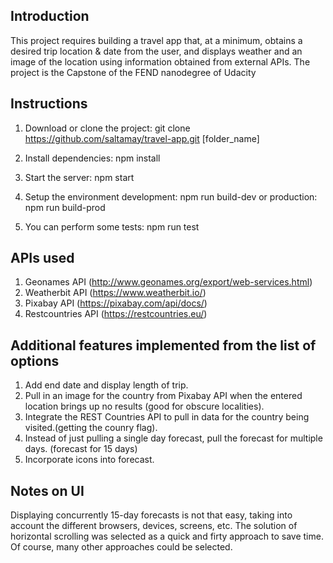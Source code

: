 ## Introduction

This project requires building a travel app that, at a minimum, obtains a desired trip location & date from the user, and displays weather and an image of the location using information obtained from external APIs.
The project is the Capstone of the FEND nanodegree of Udacity

## Instructions

1. Download or clone the project:
   git clone https://github.com/saltamay/travel-app.git [folder_name]

2. Install dependencies:  npm install

3. Start the server: npm start

4. Setup the environment development: npm run build-dev
   or production: npm run build-prod

5. You can perform some tests: npm run test

## APIs used

1. Geonames API (http://www.geonames.org/export/web-services.html) 
2. Weatherbit API (https://www.weatherbit.io/)
3. Pixabay API (https://pixabay.com/api/docs/)
4. Restcountries API (https://restcountries.eu/) 

## Additional features implemented from the list of options

1. Add end date and display length of trip. 
2. Pull in an image for the country from Pixabay API when the entered location brings up no results (good for obscure localities).
3. Integrate the REST Countries API to pull in data for the country being visited.(getting the counry flag).
4. Instead of just pulling a single day forecast, pull the forecast for multiple days. (forecast for 15 days)
5. Incorporate icons into forecast.

## Notes on UI

Displaying concurrently 15-day forecasts is not that easy, taking into account the different browsers, devices, screens, etc. The solution of horizontal scrolling was selected as a quick and firty approach to save time. Of course, many other approaches could be selected.

